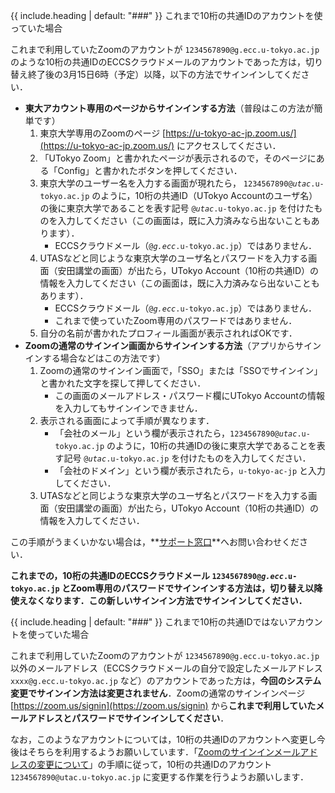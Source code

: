 {{ include.heading | default: "###" }} これまで10桁の共通IDのアカウントを使っていた場合

これまで利用していたZoomのアカウントが `1234567890@g.ecc.u-tokyo.ac.jp` のような10桁の共通IDのECCSクラウドメールのアカウントであった方は，切り替え終了後の3月15日6時（予定）以降，以下の方法でサインインしてください．

- **東大アカウント専用のページからサインインする方法**（普段はこの方法が簡単です）
    1. 東京大学専用のZoomのページ [https://u-tokyo-ac-jp.zoom.us/](https://u-tokyo-ac-jp.zoom.us/) にアクセスしてください．
    1. 「UTokyo Zoom」と書かれたページが表示されるので，そのページにある「Config」と書かれたボタンを押してください．
    1. 東京大学のユーザー名を入力する画面が現れたら， <code>1234567890@<em>utac</em>.u-tokyo.ac.jp</code> のように，10桁の共通ID（UTokyo Accountのユーザ名）の後に東京大学であることを表す記号 <code>@<em>utac</em>.u-tokyo.ac.jp</code> を付けたものを入力してください（この画面は，既に入力済みなら出ないこともあります）．
        - ECCSクラウドメール（<code>@<em>g.ecc</em>.u-tokyo.ac.jp</code>）ではありません．
    1. UTASなどと同じような東京大学のユーザ名とパスワードを入力する画面（安田講堂の画面）が出たら，UTokyo Account（10桁の共通ID）の情報を入力してください（この画面は，既に入力済みなら出ないこともあります）．
        - ECCSクラウドメール（<code>@<em>g.ecc</em>.u-tokyo.ac.jp</code>）ではありません．
        - これまで使っていたZoom専用のパスワードではありません．
    1. 自分の名前が書かれたプロフィール画面が表示されればOKです．
- **Zoomの通常のサインイン画面からサインインする方法**（アプリからサインインする場合などはこの方法です）
    1. Zoomの通常のサインイン画面で，「SSO」または「SSOでサインイン」と書かれた文字を探して押してください．
        - この画面のメールアドレス・パスワード欄にUTokyo Accountの情報を入力してもサインインできません．
    2. 表示される画面によって手順が異なります．
        - 「会社のメール」という欄が表示されたら，<code>1234567890@<em>utac</em>.u-tokyo.ac.jp</code> のように，10桁の共通IDの後に東京大学であることを表す記号 <code>@<em>utac</em>.u-tokyo.ac.jp</code> を付けたものを入力してください．
        - 「会社のドメイン」という欄が表示されたら，`u-tokyo-ac-jp` と入力してください．
    3. UTASなどと同じような東京大学のユーザ名とパスワードを入力する画面（安田講堂の画面）が出たら，UTokyo Account（10桁の共通ID）の情報を入力してください．

この手順がうまくいかない場合は，**[サポート窓口](/supports/)**へお問い合わせください．

**これまでの，10桁の共通IDのECCSクラウドメール <code>1234567890@<em>g.ecc</em>.u-tokyo.ac.jp</code> とZoom専用のパスワードでサインインする方法は，切り替え以降使えなくなります．この新しいサインイン方法でサインインしてください．**

{{ include.heading | default: "###" }} これまで10桁の共通IDではないアカウントを使っていた場合

これまで利用していたZoomのアカウントが `1234567890@g.ecc.u-tokyo.ac.jp` 以外のメールアドレス（ECCSクラウドメールの自分で設定したメールアドレス `xxxx@g.ecc.u-tokyo.ac.jp` など）のアカウントであった方は，**今回のシステム変更でサインイン方法は変更されません**．Zoomの通常のサインインページ [https://zoom.us/signin](https://zoom.us/signin) から**これまで利用していたメールアドレスとパスワードでサインインしてください**．

なお，このようなアカウントについては，10桁の共通IDのアカウントへ変更し今後はそちらを利用するようお願いしています．「[Zoomのサインインメールアドレスの変更について](/notice/zoom-address-new)」の手順に従って，10桁の共通IDのアカウント `1234567890@utac.u-tokyo.ac.jp` に変更する作業を行うようお願いします．
